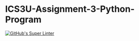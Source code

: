 # ICS3U-Assignment-3-Python-Program

[![GitHub's Super Linter](https://github.com/Igor-Zhelezniak-1/ICS3U-Assignment-3-Python-Program/workflows/GitHub's%20Super%20Linter/badge.svg)](https://github.com/Igor-Zhelezniak-1/ICS3U-Assignment-3-Python-Program/actions)
